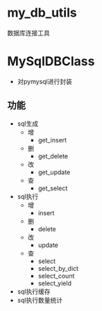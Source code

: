 # my_db_utils
数据库连接工具
# MySqlDBClass
- 对pymysql进行封装
## 功能
- sql生成
  - 增
    - get_insert
  - 删
    - get_delete
  - 改
    - get_update
  - 查
    - get_select
- sql执行
  - 增
    - insert
  - 删
    - delete
  - 改
    - update
  - 查
    - select
    - select_by_dict
    - select_count
    - select_yield
- sql执行缓存
- sql执行数量统计
